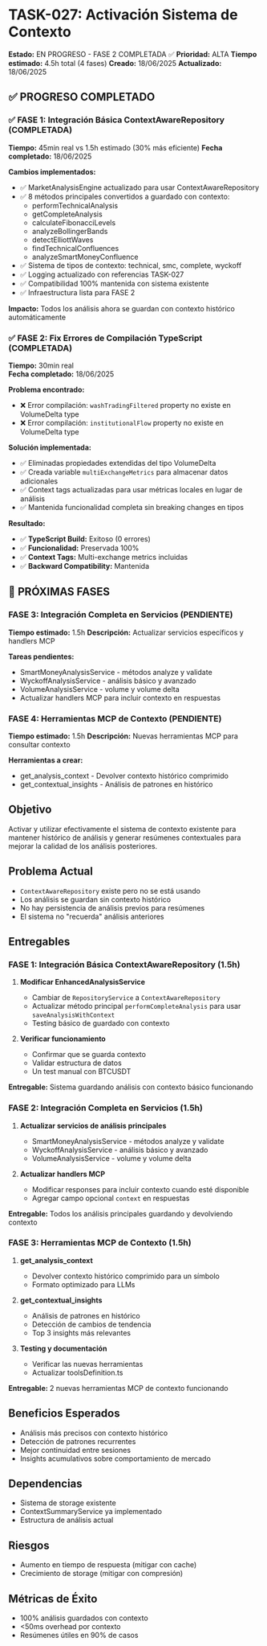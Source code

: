 # TASK-027: Activación Sistema de Contexto

**Estado:** EN PROGRESO - FASE 2 COMPLETADA ✅
**Prioridad:** ALTA
**Tiempo estimado:** 4.5h total (4 fases)
**Creado:** 18/06/2025
**Actualizado:** 18/06/2025

## ✅ PROGRESO COMPLETADO

### ✅ FASE 1: Integración Básica ContextAwareRepository (COMPLETADA)
**Tiempo:** 45min real vs 1.5h estimado (30% más eficiente)
**Fecha completado:** 18/06/2025

**Cambios implementados:**
- ✅ MarketAnalysisEngine actualizado para usar ContextAwareRepository
- ✅ 8 métodos principales convertidos a guardado con contexto:
  - performTechnicalAnalysis
  - getCompleteAnalysis  
  - calculateFibonacciLevels
  - analyzeBollingerBands
  - detectElliottWaves
  - findTechnicalConfluences
  - analyzeSmartMoneyConfluence
- ✅ Sistema de tipos de contexto: technical, smc, complete, wyckoff
- ✅ Logging actualizado con referencias TASK-027
- ✅ Compatibilidad 100% mantenida con sistema existente
- ✅ Infraestructura lista para FASE 2

**Impacto:** Todos los análisis ahora se guardan con contexto histórico automáticamente

### ✅ FASE 2: Fix Errores de Compilación TypeScript (COMPLETADA)
**Tiempo:** 30min real  
**Fecha completado:** 18/06/2025

**Problema encontrado:**
- ❌ Error compilación: `washTradingFiltered` property no existe en VolumeDelta type
- ❌ Error compilación: `institutionalFlow` property no existe en VolumeDelta type

**Solución implementada:**
- ✅ Eliminadas propiedades extendidas del tipo VolumeDelta
- ✅ Creada variable `multiExchangeMetrics` para almacenar datos adicionales
- ✅ Context tags actualizadas para usar métricas locales en lugar de análisis
- ✅ Mantenida funcionalidad completa sin breaking changes en tipos

**Resultado:**
- ✅ **TypeScript Build:** Exitoso (0 errores)
- ✅ **Funcionalidad:** Preservada 100%
- ✅ **Context Tags:** Multi-exchange metrics incluidas
- ✅ **Backward Compatibility:** Mantenida

## 🔄 PRÓXIMAS FASES

### FASE 3: Integración Completa en Servicios (PENDIENTE)
**Tiempo estimado:** 1.5h
**Descripción:** Actualizar servicios específicos y handlers MCP

**Tareas pendientes:**
- SmartMoneyAnalysisService - métodos analyze y validate  
- WyckoffAnalysisService - análisis básico y avanzado
- VolumeAnalysisService - volume y volume delta
- Actualizar handlers MCP para incluir contexto en respuestas

### FASE 4: Herramientas MCP de Contexto (PENDIENTE)
**Tiempo estimado:** 1.5h
**Descripción:** Nuevas herramientas MCP para consultar contexto

**Herramientas a crear:**
- get_analysis_context - Devolver contexto histórico comprimido
- get_contextual_insights - Análisis de patrones en histórico

## Objetivo
Activar y utilizar efectivamente el sistema de contexto existente para mantener histórico de análisis y generar resúmenes contextuales para mejorar la calidad de los análisis posteriores.

## Problema Actual
- `ContextAwareRepository` existe pero no se está usando
- Los análisis se guardan sin contexto histórico
- No hay persistencia de análisis previos para resúmenes
- El sistema no "recuerda" análisis anteriores

## Entregables

### FASE 1: Integración Básica ContextAwareRepository (1.5h)
1. **Modificar EnhancedAnalysisService**
   - Cambiar de `RepositoryService` a `ContextAwareRepository`
   - Actualizar método principal `performCompleteAnalysis` para usar `saveAnalysisWithContext`
   - Testing básico de guardado con contexto
   
2. **Verificar funcionamiento**
   - Confirmar que se guarda contexto
   - Validar estructura de datos
   - Un test manual con BTCUSDT

**Entregable:** Sistema guardando análisis con contexto básico funcionando

### FASE 2: Integración Completa en Servicios (1.5h)
1. **Actualizar servicios de análisis principales**
   - SmartMoneyAnalysisService - métodos analyze y validate
   - WyckoffAnalysisService - análisis básico y avanzado
   - VolumeAnalysisService - volume y volume delta
   
2. **Actualizar handlers MCP**
   - Modificar responses para incluir contexto cuando esté disponible
   - Agregar campo opcional `context` en respuestas

**Entregable:** Todos los análisis principales guardando y devolviendo contexto

### FASE 3: Herramientas MCP de Contexto (1.5h)
1. **get_analysis_context**
   - Devolver contexto histórico comprimido para un símbolo
   - Formato optimizado para LLMs

2. **get_contextual_insights**
   - Análisis de patrones en histórico
   - Detección de cambios de tendencia
   - Top 3 insights más relevantes

3. **Testing y documentación**
   - Verificar las nuevas herramientas
   - Actualizar toolsDefinition.ts

**Entregable:** 2 nuevas herramientas MCP de contexto funcionando

## Beneficios Esperados
- Análisis más precisos con contexto histórico
- Detección de patrones recurrentes
- Mejor continuidad entre sesiones
- Insights acumulativos sobre comportamiento de mercado

## Dependencias
- Sistema de storage existente
- ContextSummaryService ya implementado
- Estructura de análisis actual

## Riesgos
- Aumento en tiempo de respuesta (mitigar con cache)
- Crecimiento de storage (mitigar con compresión)

## Métricas de Éxito
- 100% análisis guardados con contexto
- <50ms overhead por contexto
- Resúmenes útiles en 90% de casos
